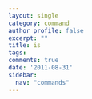 ```yaml
---
layout: single
category: command
author_profile: false
excerpt: ""
title: is
tags:
comments: true
date: '2011-08-31'
sidebar:
  nav: "commands"
---
```

